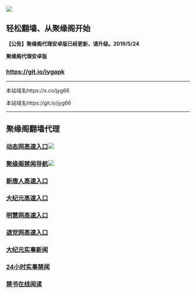 ![](https://raw.githubusercontent.com/hao369/a/master/j.jpg)



## 轻松翻墙、从聚缘阁开始



**【公告】聚缘阁代理安卓版已经更新，请升级。2019/5/24**

 
**聚缘阁代理安卓版**
### https://git.io/jygapk  

***

本站域名https://x.co/jyg66 

本站域名https://git.io/jyg66



***




## 聚缘阁翻墙代理 




### [动态网高速入口](https://eqdmw7hb50.execute-api.ap-east-1.amazonaws.com/g2)![](http://tupian.425e.eu.org/jygdl.gif)

### [聚缘阁禁闻导航](https://f6g32szb5l.execute-api.ap-east-1.amazonaws.com/ww3)![](http://tupian.425e.eu.org/jyg.gif)


### [新唐人高速入口](https://eqdmw7hb50.execute-api.ap-east-1.amazonaws.com/g2)

### [大纪元高速入口](https://eqdmw7hb50.execute-api.ap-east-1.amazonaws.com/g2)

### [明慧网高速入口](https://eqdmw7hb50.execute-api.ap-east-1.amazonaws.com/g2)

### [退党网高速入口](https://eqdmw7hb50.execute-api.ap-east-1.amazonaws.com/g2)






### [大纪元实事新闻](https://git.io/fjmgE)

### [24小时实事禁闻](https://git.io/fj3Go)

### [禁书在线阅读](https://git.io/fjJ5Z)






